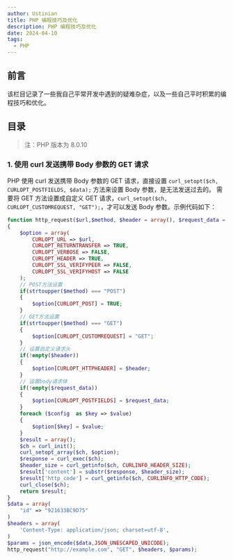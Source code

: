 ```yaml
---
author: Ustinian
title: PHP 编程技巧及优化
description: PHP 编程技巧及优化
date: 2024-04-10
tags:
  - PHP
---
```


## 前言

该栏目记录了一些我自己平常开发中遇到的疑难杂症，以及一些自己平时积累的编程技巧和优化。

## 目录

> 注：PHP 版本为 8.0.10

### 1. 使用 curl 发送携带 Body 参数的 GET 请求

PHP 使用 curl 发送携带 Body 参数的 GET 请求，直接设置 `curl_setopt($ch, CURLOPT_POSTFIELDS, $data);` 方法来设置 Body 参数，是无法发送过去的。 需要将 GET 方法设置成自定义 GET 请求，`curl_setopt($ch, CURLOPT_CUSTOMREQUEST, "GET");`，才可以发送 Body 参数。示例代码如下：

```PHP
function http_request($url,$method, $header = array(), $request_data = "", $config = array())
{
    $option = array(
        CURLOPT_URL => $url,
        CURLOPT_RETURNTRANSFER => TRUE,
        CURLOPT_VERBOSE => FALSE,
        CURLOPT_HEADER => TRUE,
        CURLOPT_SSL_VERIFYPEER => FALSE,
        CURLOPT_SSL_VERIFYHOST => FALSE
    );
    // POST方法设置
    if(strtoupper($method) === "POST")
    {
        $option[CURLOPT_POST] = TRUE;
    }
    // GET方法设置
    if(strtoupper($method) === "GET")
    {
        $option[CURLOPT_CUSTOMREQUEST] = "GET";
    }
    // 设置自定义请求头
    if(!empty($header))
    {
        $option[CURLOPT_HTTPHEADER] = $header;
    }
    // 设置body请求体
    if(!empty($request_data))
    {
        $option[CURLOPT_POSTFIELDS] = $request_data;
    }
    foreach ($config  as $key => $value)
    {
        $option[$key] = $value;
    }
    $result = array();
    $ch = curl_init();
    curl_setopt_array($ch, $option);
    $response = curl_exec($ch);
    $header_size = curl_getinfo($ch, CURLINFO_HEADER_SIZE);
    $result['content'] = substr($response, $header_size);
    $result['http_code'] = curl_getinfo($ch, CURLINFO_HTTP_CODE);
    curl_close($ch);
    return $result;
}
$data = array(
    "id" => "921633BC9D75"
)
$headers = array(
    'Content-Type: application/json; charset=utf-8',
)
$params = json_encode($data,JSON_UNESCAPED_UNICODE);
http_request("http://example.com", "GET", $headers, $params);
```

